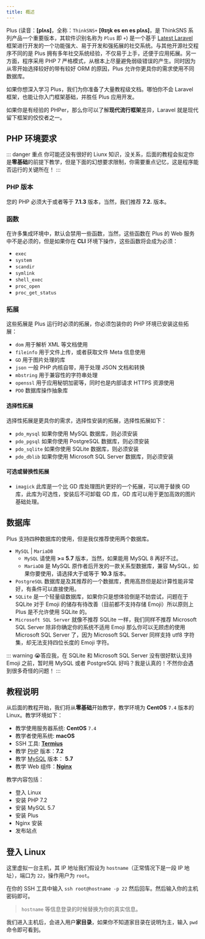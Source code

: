 ```yaml
---
title: 概述
---
```


Plus (读音：**[plʌs]**，全称：`ThinkSNS+` **[θɪŋk es en es plʌs]**，是 ThinkSNS 系列产品一个重要版本，其软件识别名称为 `Plus` 即 `+`) 是一个基于 [Latest Laravel](https://github.com/laravel/laravel) 框架进行开发的一个功能强大、易于开发和强拓展的社交系统。与其他开源社交程序不同的是 Plus 拥有多年社交系统经验，不仅易于上手，还便于应用拓展。另一方面，程序采用 PHP 7 严格模式，从根本上尽量避免弱级错误的产生。同时因为从零开始选择较好的带有较好 ORM 的原因，Plus 允许你更具你的需求使用不同数据库。

如果你想深入学习 Plus，我们为你准备了大量教程级文档。哪怕你不会 Laravel 框架，也能让你入门框架基础，并胜任 Plus 应用开发。

如果你是有经验的 PHPer，那么你可以了解**现代流行框架**差异，Laravel 就是现代留下框架的佼佼者之一。

## PHP 环境要求

::: danger 重点
你可能还没有很好的 Liunx 知识，没关系，后面的教程会拟定你是**零基础**的前提下教学，但是下面的幻想要求限制，你需要重点记忆，这是程序能否运行的关键所在！
:::

### PHP 版本

您的 PHP 必须大于或者等于 **7.1.3** 版本，当然，我们推荐 **7.2.** 版本。

### 函数

在许多集成环境中，默认会禁用一些函数，当然，这些函数在 Plus 的 Web 服务中不是必须的，但是如果你在 **CLI** 环境下操作，这些函数将会成为必须：

- `exec`
- `system`
- `scandir`
- `symlink`
- `shell_exec`
- `proc_open`
- `proc_get_status`

### 拓展

这些拓展是 Plus 运行时必须的拓展，你必须包装你的 PHP 环境已安装这些拓展：

- `dom` 用于解析 XML 等文档使用
- `fileinfo` 用于文件上传，或者获取文件 Meta 信息使用
- `GD` 用于图片处理的库
- `json` 一般 PHP 内核自带，用于处理 JSON 文档和转换
- `mbstring` 用于兼容性的字符串处理
- `openssl` 用于应用秘钥加密等，同时也是内部请求 HTTPS 资源使用
- `PDO` 数据库操作抽象库

#### 选择性拓展

选择性拓展是更具你的需求，选择性安装的拓展，选择性拓展如下：

- `pdo_mysql` 如果你使用 MySQL 数据库，则必须安装
- `pdo_pgsql` 如果你使用 PostgreSQL 数据库，则必须安装
- `pdo_sqlite` 如果你使用 SQLite 数据库，则必须安装
- `pdo_dblib` 如果你使用 Microsoft SQL Server 数据库，则必须安装

#### 可选或替换性拓展

- `imagick` 此库是一个比 GD 库处理图片更好的一个拓展，可以用于替换 GD 库，此库为可选性，安装后不可卸载 GD 库，GD 库可以用于更加高效的图片基础处理。

## 数据库

Plus 支持四种数据库的使用，但是我仅推荐使用两个数据库。

- `MySQL` | `MariaDB`
    - `MySQL` 请使用 **>= 5.7** 版本，当然，如果能用 MySQL 8 再好不过。
    - `MariaDB` 是 MySQL 原作者后开发的一款关系型数据库，兼容 MySQL，如果你要使用，请选择大于或等于 **10.3** 版本。
- `PostgreSQL` 数据库是及其推荐的一个数据库，费用高昂但是起计算性能非常好，有条件可以直接使用。
- `SQLite` 是一个轻量级数据库，如果你只是想体验倒是不妨尝试，问题在于 SQLite 对于 Emoji 的储存有待改善（目前都不支持存储 Emoji）所以原则上 Plus 是不允许使用 SQLite 的。
- `Microsoft SQL Server` 就像不推荐 SQLite 一样，我们同样不推荐 Microsoft SQL Server 除非你确定你的系统不适用 Emoji 那么你可以无顾虑的使用 Microsoft SQL Server 了，因为 Microsoft SQL Server 同样支持 utf8 字符集，却无法支持四位长度的 Emoji 字符。

::: warning
😭答应我，在 SQLite 和 Microsoft SQL Server 没有很好默认支持 Emoji 之前，暂时用 MySQL 或者 PostgreSQL 好吗？我是认真的！不然你会遇到很多奇怪的问题！
:::

## 教程说明

从后面的教程开始，我们将从**零基础**开始教学，教学环境为 **CentOS** `7.4` 版本的 Linux。教学环境如下：

- 教学使用服务器系统: **CentOS** `7.4`
- 教学者使用系统: **macOS**
- SSH 工具: [**Termius**](https://itunes.apple.com/cn/app/id549039908/)
- 教学 [PHP](http://php.net) 版本：**7.2**
- 教学 [MySQL](https://www.mysql.com/) 版本： **5.7**
- 教学 Web 组件：[**Nginx**](http://nginx.org/)

教学内容包括：

- 登入 Linux
- 安装 PHP 7.2
- 安装 MySQL 5.7
- 安装 Plus
- Nginx 安装
- 发布站点

## 登入 Linux

这里虚拟一台主机，其 IP 地址我们假设为 `hostname`（正常情况下是一段 IP 地址），端口为 `22`，操作用户为 `root`。

在你的 SSH 工具中输入 `ssh root@hostname -p 22` 然后回车。然后输入你的主机密码即可。

> `hostname` 等信息登录的时候替换为你的真实信息。

我们进入主机后，会进入用户**家目录**，如果你不知道家目录在说明为主，输入 `pwd` 命令即可看到。
